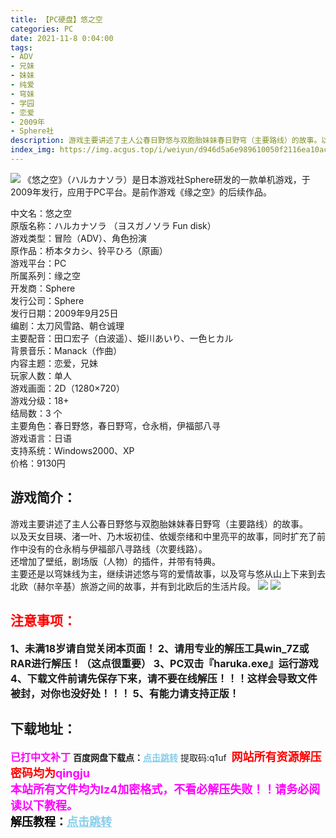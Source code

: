 ```yaml
---
title: 【PC硬盘】悠之空 
categories: PC
date: 2021-11-8 0:04:00
tags:
- ADV
- 兄妹
- 妹妹
- 纯爱
- 穹妹
- 学园
- 恋爱
- 2009年
- Sphere社
description: 游戏主要讲述了主人公春日野悠与双胞胎妹妹春日野穹（主要路线）的故事。以及天女目瑛、渚一叶、乃木坂初佳、依媛奈绪和中里亮平的故事，同时扩充了前作中没有的仓永梢与伊福部八寻路线（次要线路）。
index_img: https://img.acgus.top/i/weiyun/d946d5a6e989610050f2116ea10ac0380048dc6ac5a2838362f08352b0134417889f7c0b690b99daad2293aff8f97117.webp
---
```

![](https://img.acgus.top/i/weiyun/75481513a51c468b2762070eea93dce27f6926cbf7da4713ecbd1a7a7acddca182b0ee21e8f2b747334fa74bd0d45d20.webp)
《悠之空》（ハルカナソラ）是日本游戏社Sphere研发的一款单机游戏，于2009年发行，应用于PC平台。是前作游戏《缘之空》的后续作品。     

中文名：悠之空     
原版名称：ハルカナソラ （ヨスガノソラ Fun disk）     
游戏类型：冒险（ADV）、角色扮演     
原作品：桥本タカシ、铃平ひろ（原画）     
游戏平台：PC     
所属系列：缘之空     
开发商：Sphere     
发行公司：Sphere     
发行日期：2009年9月25日     
编剧：太刀风雪路、朝仓诚理     
主要配音：田口宏子（白波遥）、姫川あいり、一色ヒカル     
背景音乐：Manack（作曲）     
内容主题：恋爱，兄妹     
玩家人数：单人     
游戏画面：2D（1280×720）     
游戏分级：18+     
结局数：3 个     
主要角色：春日野悠，春日野穹，仓永梢，伊福部八寻     
游戏语言：日语     
支持系统：Windows2000、XP     
价格：9130円

## 游戏简介：
游戏主要讲述了主人公春日野悠与双胞胎妹妹春日野穹（主要路线）的故事。     
以及天女目瑛、渚一叶、乃木坂初佳、依媛奈绪和中里亮平的故事，同时扩充了前作中没有的仓永梢与伊福部八寻路线（次要线路）。     
还增加了壁纸，剧场版（人物）的插件，并带有特典。     
主要还是以穹妹线为主，继续讲述悠与穹的爱情故事，以及穹与悠从山上下来到去北欧（赫尔辛基）旅游之间的故事，并有到北欧后的生活片段。
![](https://img.acgus.top/i/weiyun/d946d5a6e989610050f2116ea10ac0380048dc6ac5a2838362f08352b0134417889f7c0b690b99daad2293aff8f97117.webp)
![](https://img.acgus.top/i/weiyun/b1fe3da1f0564cb7a1325d7f64fae7496b36168aaab1384ed4a277979a9133b3a09243985d29579efc9adee1d7603125.webp)



## <font color=#FF0000 >注意事项：</font>
<font size=3><b>1、未满18岁请自觉关闭本页面！
2、请用专业的解压工具win_7Z或RAR进行解压！（这点很重要）
3、PC双击『haruka.exe』运行游戏
4、下载文件前请先保存下来，请不要在线解压！！！这样会导致文件被封，对你也没好处！！！
5、有能力请支持正版！</b></font>

## 下载地址：
<font color=#FF00FF size=3><b>已打中文补丁</b></font>
<b>百度网盘下载点：</b><a href="https://pan.baidu.com/s/1HY22ntwSnxyOJQMONh5LDQ?pwd=q1uf" style="color: #87CEEB;"><b>点击跳转</b></a> 提取码:q1uf
<a style="padding: 0" href="https://post.qingju.org/AD/"><img style="max-width:100%" src="https://img.acgus.top/i/2024/07/478f689b8021d8d499ab43d21acf137a.gif" alt=""></a>
<b><font color=#FF0000 size=4>网站所有资源解压密码均为</b></font><b><font color=#FF00FF size=4>qingju</font><font color=#FF0000 ></font></b><br><b><font color=#FF00FF size=4>本站所有文件均为lz4加密格式，不看必解压失败！！请务必阅读以下教程。</b></font><br><b><font color=#000 size=4>解压教程：</b><a href="https://post.qingju.org/tutorial/000/" style="color: #87CEEB;"><b>点击跳转</b></a>